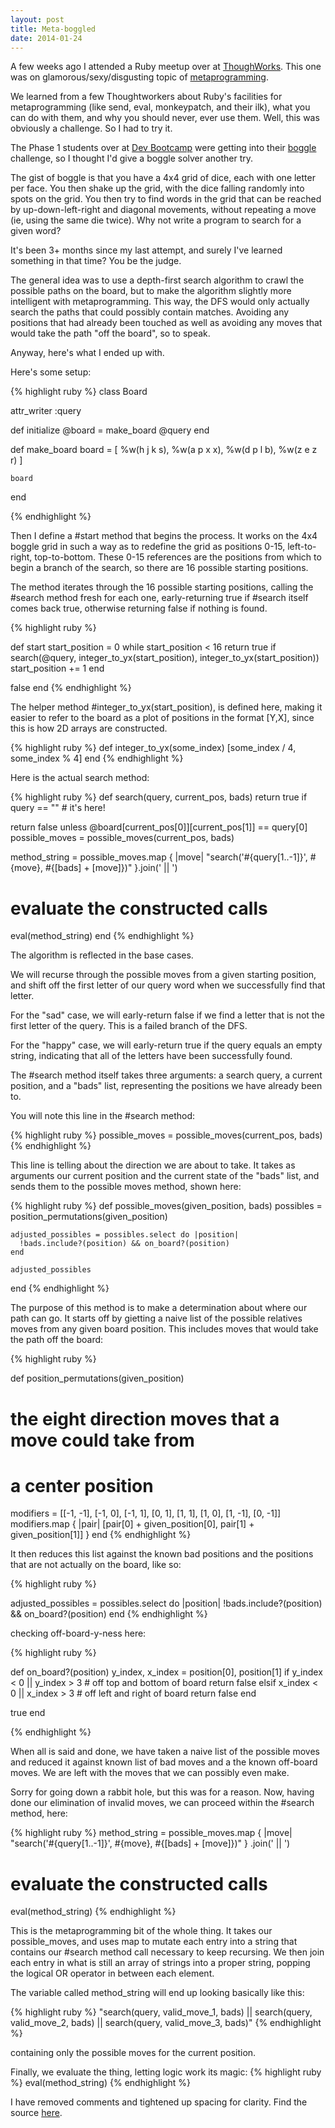 ```yaml
---
layout: post
title: Meta-boggled
date: 2014-01-24
---
```


A few weeks ago I attended a Ruby meetup over at [ThoughWorks](http://www.thoughtworks.com/).
This one was on glamorous/sexy/disgusting topic of
[metaprogramming](https://en.wikipedia.org/wiki/Metaprogramming).

We learned from a few Thoughtworkers about Ruby's facilities for
metaprogramming (like send, eval, monkeypatch, and their ilk), what you can do with them, and why you should never, ever use
them. Well, this was obviously a challenge. So I had to try it.

The Phase 1 students over at [Dev Bootcamp](http://devbootcamp.com)
were getting into their [boggle](https://en.wikipedia.org/wiki/Boggle) challenge, so I thought I'd give a boggle solver another try.

The gist of boggle is that you have a 4x4 grid of dice, each with one letter per face. You then shake up the grid, with the dice falling randomly into spots on the grid. You then try to find words in the grid that can be reached by up-down-left-right and diagonal movements, without repeating a move (ie, using the same die twice). Why not write a program to search for a given word?

It's been 3+ months since my last attempt, and surely I've learned something in that time? You be the judge.

The general idea was to use a depth-first search algorithm to crawl the possible
paths on the board, but to make the algorithm slightly more intelligent with metaprogramming.
This way, the DFS would only actually search the paths that could possibly contain matches. Avoiding any positions that had already been touched as well as avoiding any moves that would take the path "off the board", so to speak.

Anyway, here's what I ended up with.

Here's some setup:

{% highlight ruby %}
class Board

  attr_writer :query

  def initialize
    @board = make_board
    @query
  end

  def make_board
    board = [
      %w(h j k s),
      %w(a p x x),
      %w(d p l b),
      %w(z e z r)
    ]

    board
  end

{% endhighlight %}

Then I define a #start method that begins the process. It works on the 4x4
boggle grid in such a way as to redefine the grid as positions 0-15, left-to-right, top-to-bottom. These 0-15 references are the positions from which to begin a branch of the search, so there are 16 possible starting positions.

The method iterates through the 16 possible starting positions, calling the #search
method fresh for each one, early-returning true if #search itself comes back true,
otherwise returning false if nothing is found.

{% highlight ruby %}

def start
  start_position = 0
  while start_position < 16
    return true if search(@query,
                          integer_to_yx(start_position),
                          integer_to_yx(start_position))
    start_position += 1
  end

  false
end
{% endhighlight %}

The helper method #integer\_to\_yx(start\_position), is defined here, making it
easier to refer to the board as a plot of positions in the format [Y,X], since
this is how 2D arrays are constructed.

{% highlight ruby %}
def integer_to_yx(some_index)
  [some_index / 4, some_index % 4]
end
{% endhighlight %}

Here is the actual search method:

{% highlight ruby %}
def search(query, current_pos, bads)
  return true if query == "" # it's here!

  return false unless @board[current_pos[0]][current_pos[1]] == query[0]
  possible_moves = possible_moves(current_pos, bads)

  method_string = possible_moves.map { |move| "search('#{query[1..-1]}',
                                                       #{move},
                                                       #{[bads] + [move]})" }.join(' || ')

  # evaluate the constructed calls
  eval(method_string)
end
{% endhighlight %}

The algorithm is reflected in the base cases.

We will recurse through the possible moves from a given starting position,
and shift off the first letter of our query word when we successfully find that
letter.

For the "sad" case, we will early-return false if we find a letter that is
not the first letter of the query. This is a failed branch of the DFS.

For the "happy" case, we will early-return
true if the query equals an empty string, indicating that all of the letters
have been successfully found.

The #search method itself takes three arguments: a search query, a current
position, and a "bads" list, representing the positions we have already been to.

You will note this line in the #search method:

{% highlight ruby %}
possible_moves = possible_moves(current_pos, bads)
{% endhighlight %}

This line is telling about the direction we are about to take. It takes as
arguments our current position and the current state of the "bads" list, and
sends them to the possible moves method, shown here:

{% highlight ruby %}
def possible_moves(given_position, bads)
    possibles = position_permutations(given_position)

    adjusted_possibles = possibles.select do |position|
      !bads.include?(position) && on_board?(position)
    end

    adjusted_possibles
  end
{% endhighlight %}

The purpose of this method is to make a determination about where our path can
go. It starts off by gietting a naive list of the possible relatives moves from
any given board position. This includes moves that would take the path off the
board:

{% highlight ruby %}

def position_permutations(given_position)
  # the eight direction moves that a move could take from
  # a center position
  modifiers = [[-1, -1],
               [-1, 0],
               [-1, 1],
               [0, 1],
               [1, 1],
               [1, 0],
               [1, -1],
               [0, -1]]
  modifiers.map { |pair| [pair[0] + given_position[0],
                            pair[1] + given_position[1]] }
end
{% endhighlight %}

It then reduces this list against the known bad positions and the positions that
are not actually on the board, like so:

{% highlight ruby %}

adjusted_possibles = possibles.select do |position|
  !bads.include?(position) && on_board?(position)
end
{% endhighlight %}

checking off-board-y-ness here:

{% highlight ruby %}

def on_board?(position)
  y_index, x_index = position[0], position[1]
  if y_index < 0 || y_index > 3 # off top and bottom of board
    return false
  elsif x_index < 0 || x_index > 3 # off left and right of board
    return false
  end

  true
end

{% endhighlight %}

When all is said and done, we have taken a naive list of the possible moves and
reduced it against known list of bad moves and a the known off-board moves. We
are left with the moves that we can possibly even make.

Sorry for going down a rabbit hole, but this was for a reason. Now, having done
our elimination of invalid moves, we can proceed within the #search method,
here:

{% highlight ruby %}
method_string = possible_moves.map { |move| "search('#{query[1..-1]}',
                                             #{move},
                                             #{[bads] + [move]})" }
                                             .join(' || ')

  # evaluate the constructed calls
  eval(method_string)
{% endhighlight %}

This is the metaprogramming bit of the whole thing. It takes our
possible\_moves, and uses map to mutate each entry into a string that contains our #search
method call necessary to keep recursing. We then join each entry in what is
still an array of strings into a proper string, popping the logical OR operator in
between each element.

The variable called method\_string will end up looking basically like this:

{% highlight ruby %}
"search(query, valid_move_1, bads)
|| search(query, valid_move_2, bads)
|| search(query, valid_move_3, bads)"
{% endhighlight %}

containing only the possible moves for the current position.

Finally, we evaluate the thing, letting logic work its magic:
{% highlight ruby %}
eval(method_string)
{% endhighlight %}


I have removed comments and tightened up spacing for clarity. Find the source
[here](https://github.com/ckampfe/sorts/blob/master/boggle.rb).

